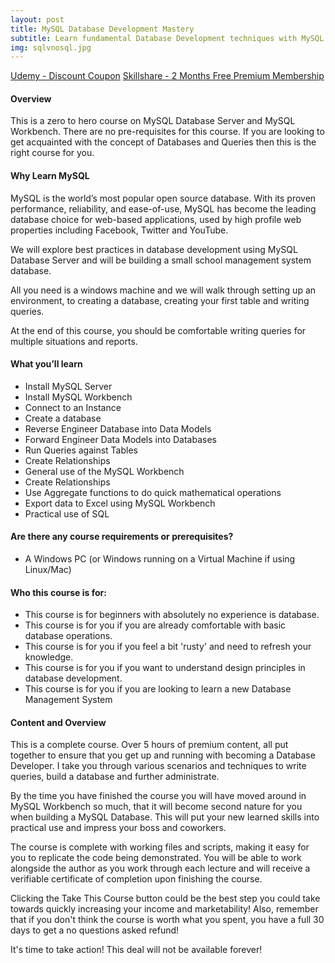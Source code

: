 ```yaml
---
layout: post
title: MySQL Database Development Mastery
subtitle: Learn fundamental Database Development techniques with MySQL Server and MySQL Workbench
img: sqlvnosql.jpg
---
```

<div class="text-center jumbotron">
    <a href="http://bit.ly/2MuFlnr" target="_blank" class="btn std-btn btn-xlg btn-common btn-block">Udemy - Discount Coupon</a>
    <a href="https://skl.sh/2Y2M8uN" target="_blank" class="btn std-btn btn-xlg btn-common btn-block">Skillshare - 2 Months Free Premium Membership</a>
</div>

#### Overview
This is a zero to hero course on MySQL Database Server and MySQL Workbench. There are no pre-requisites for this course. If you are looking to get acquainted with the concept of Databases and Queries then this is the right course for you.


#### Why Learn MySQL
MySQL is the world’s most popular open source database. With its proven performance, reliability, and ease-of-use, MySQL has become the leading database choice for web-based applications, used by high profile web properties including Facebook, Twitter and YouTube.

We will explore best practices in database development using MySQL Database Server and will be building a small school management system database.

All you need is a windows machine and we will walk through setting up an environment, to creating a database, creating your first table and writing queries.

At the end of this course, you should be comfortable writing queries for multiple situations and reports.


#### What you’ll learn
 <ul class="list-style check-list pl-0">
    <li>
    <i class="fa fa-check light-green" aria-hidden="true"></i> Install MySQL Server </li>
    <li>
    <i class="fa fa-check light-green" aria-hidden="true"></i> Install MySQL Workbench </li>
    <li>
    <i class="fa fa-check light-green" aria-hidden="true"></i> Connect to an Instance </li>
    <li>
    <i class="fa fa-check light-green" aria-hidden="true"></i> Create a database   </li>
    <li>
    <i class="fa fa-check light-green" aria-hidden="true"></i> Reverse Engineer Database into Data Models </li>
    <li>
    <i class="fa fa-check light-green" aria-hidden="true"></i> Forward Engineer Data Models into Databases </li>
    <li>
    <i class="fa fa-check light-green" aria-hidden="true"></i> Run Queries against Tables </li>
    <li>
    <i class="fa fa-check light-green" aria-hidden="true"></i> Create Relationships    </li>
    <li>
    <i class="fa fa-check light-green" aria-hidden="true"></i> General use of the MySQL Workbench </li>
    <li> <i class="fa fa-check light-green" aria-hidden="true"></i> Create Relationships </li>
    <li> <i class="fa fa-check light-green" aria-hidden="true"></i> Use Aggregate functions to do quick mathematical operations </li>
    <li> <i class="fa fa-check light-green" aria-hidden="true"></i> Export data to Excel using MySQL Workbench </li>
    <li> <i class="fa fa-check light-green" aria-hidden="true"></i> Practical use of SQL </li>
</ul>


#### Are there any course requirements or prerequisites?
 <ul class="list-style check-list pl-0">
    <li>
    <i class="fa fa-check light-green" aria-hidden="true"></i> A Windows PC (or Windows running on a Virtual Machine if using Linux/Mac) </li>
</ul>


#### Who this course is for:
 <ul class="list-style check-list pl-0">
    <li>
    <i class="fa fa-check light-green" aria-hidden="true"></i> This course is for beginners with absolutely no experience is database. </li>
    <li>
    <i class="fa fa-check light-green" aria-hidden="true"></i> This course is for you if you are already comfortable with basic database operations. </li>
    <li>
    <i class="fa fa-check light-green" aria-hidden="true"></i> This course is for you if you feel a bit 'rusty' and need to refresh your knowledge. </li>
    <li>
    <i class="fa fa-check light-green" aria-hidden="true"></i> This course is for you if you want to understand design principles in database development.   </li>
    <li>
    <i class="fa fa-check light-green" aria-hidden="true"></i> This course is for you if you are looking to learn a new Database Management System </li>
</ul>


#### Content and Overview
This is a complete course. Over 5 hours of premium content, all put together to ensure that you get up and running with becoming a Database Developer. I take you through various scenarios and techniques to write queries, build a database and further administrate. 

By the time you have finished the course you will have moved around in MySQL Workbench so much, that it will become second nature for you when building a MySQL Database. This will put your new learned skills into practical use and impress your boss and coworkers.

The course is complete with working files and scripts, making it easy for you to replicate the code being demonstrated. You will be able to work alongside the author as you work through each lecture and will receive a verifiable certificate of completion upon finishing the course.

Clicking the Take This Course button could be the best step you could take towards quickly increasing your income and marketability! Also, remember that if you don't think the course is worth what you spent, you have a full 30 days to get a no questions asked refund!

It's time to take action! This deal will not be available forever!

